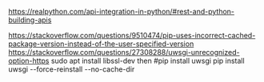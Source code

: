 https://realpython.com/api-integration-in-python/#rest-and-python-building-apis

https://stackoverflow.com/questions/9510474/pip-uses-incorrect-cached-package-version-instead-of-the-user-specified-version
https://stackoverflow.com/questions/27308288/uwsgi-unrecognized-option-https
sudo apt install libssl-dev
then
#pip install uwsgi
pip install uwsgi --force-reinstall --no-cache-dir
